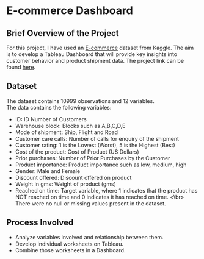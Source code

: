# E-commerce Dashboard
## Brief Overview of the Project
For this project, I have used an [E-commerce](https://www.kaggle.com/prachi13/customer-analytics) dataset from Kaggle. The aim is to develop a Tableau Dashboard that will provide key insights into customer behavior and product shipment data. The project link can be found [here](https://public.tableau.com/app/profile/yashasvi7730/viz/E-CommerceDashboard_16415993263580/Dashboard1?publish=yes).
## Dataset
The dataset contains 10999 observations and 12 variables.\
The data contains the following variables: 
* ID: ID Number of Customers
* Warehouse block: Blocks such as A,B,C,D,E
* Mode of shipment: Ship, Flight and Road
* Customer care calls: Number of calls for enquiry of the shipment
* Customer rating: 1 is the Lowest (Worst), 5 is the Highest (Best)
* Cost of the product: Cost of Product (US Dollars)
* Prior purchases: Number of Prior Purchases by the Customer
* Product importance: Product importance such as low, medium, high
* Gender: Male and Female
* Discount offered: Discount offered on product
* Weight in gms: Weight of product (gms)
* Reached on time: Target variable, where 1 indicates that the product has NOT reached on time and 0 indicates it has reached on time. <\br>
There were no null or missing values present in the dataset.
## Process Involved
* Analyze variables involved and relationship between them.
* Develop individual worksheets on Tableau.
* Combine those worksheets in a Dashboard.
